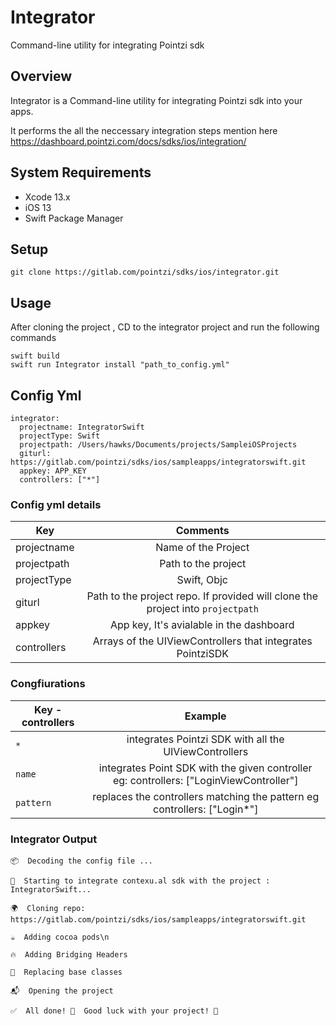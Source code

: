 # Integrator

Command-line utility for integrating Pointzi sdk

## Overview
Integrator is a Command-line utility for integrating Pointzi sdk into your apps. 

It performs the all the neccessary integration steps mention here https://dashboard.pointzi.com/docs/sdks/ios/integration/ 

## System Requirements
* Xcode 13.x
* iOS 13
* Swift Package Manager

## Setup

```
git clone https://gitlab.com/pointzi/sdks/ios/integrator.git

```

## Usage
After cloning the project , CD to the integrator project and run the following commands
```
swift build
swift run Integrator install "path_to_config.yml"

```

## Config Yml
```
integrator:
  projectname: IntegratorSwift
  projectType: Swift
  projectpath: /Users/hawks/Documents/projects/SampleiOSProjects
  giturl: https://gitlab.com/pointzi/sdks/ios/sampleapps/integratorswift.git
  appkey: APP_KEY
  controllers: ["*"]
```

### Config yml details  

| Key                        |   Comments        |
| -------------                      |    :-------------:   | 
| projectname                        | Name of the Project     |    
| projectpath                        | Path to the project      | 
| projectType                        | Swift, Objc
| giturl                             | Path to the project repo. If provided will clone the project into `projectpath`    |  
| appkey                             | App key, It's avialable in the dashboard    |    
| controllers                        | Arrays of the UIViewControllers that integrates PointziSDK   |  

### Congfiurations

| Key - controllers            |   Example        |
| -------------  | :-------------:   | 
|  `*`           |  integrates Pointzi SDK with all the UIViewControllers     |     
|  `name`        |  integrates Point SDK with the given controller eg: controllers: ["LoginViewController"]  |                     
|  `pattern`     |  replaces the controllers matching the pattern eg controllers: ["Login*"]     |  

### Integrator Output
```
📦  Decoding the config file ...

🚀  Starting to integrate contexu.al sdk with the project : IntegratorSwift...

🌍  Cloning repo: https://gitlab.com/pointzi/sdks/ios/sampleapps/integratorswift.git

☕  Adding cocoa pods\n

🔥  Adding Bridging Headers

📁  Replacing base classes

📬  Opening the project

✅  All done! 🎉  Good luck with your project! 🙌  

```              
                               
                  
               

                                                                                 
